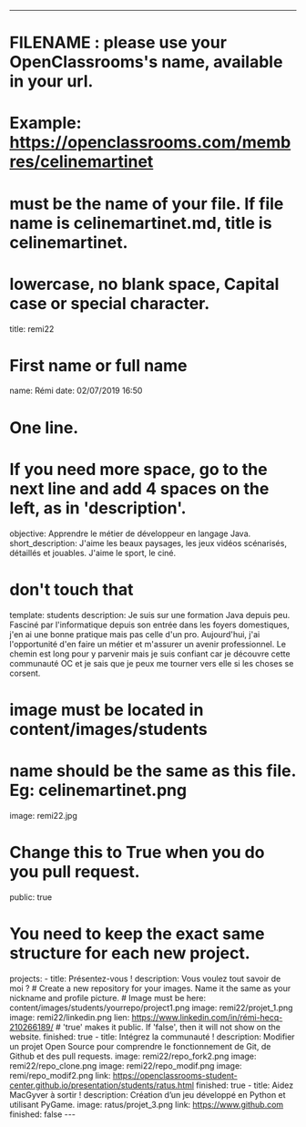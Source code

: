 ---

# FILENAME : please use your OpenClassrooms's name, available in your url.
# Example: https://openclassrooms.com/membres/celinemartinet
# must be the name of your file. If file name is celinemartinet.md, title is celinemartinet.
# lowercase, no blank space, Capital case or special character.
title: remi22

# First name or full name
name: Rémi
date: 02/07/2019 16:50

# One line.
# If you need more space, go to the next line and add 4 spaces on the left, as in 'description'.
objective: Apprendre le métier de développeur en langage Java.
short_description: J'aime les beaux paysages, les jeux vidéos scénarisés, détaillés et jouables. J'aime le sport, le ciné.

# don't touch that
template: students
description: 
	Je suis sur une formation Java depuis peu. Fasciné par l'informatique depuis son entrée dans les foyers domestiques, j'en ai une bonne pratique mais pas celle d'un pro.
	Aujourd'hui, j'ai l'opportunité d'en faire un métier et m'assurer un avenir professionnel. Le chemin est long pour y parvenir mais je suis confiant car je découvre cette communauté OC et je sais que je peux me tourner vers elle si les choses se corsent.

# image must be located in content/images/students
# name should be the same as this file. Eg: celinemartinet.png
image: remi22.jpg

# Change this to True when you do you pull request.
public: true

# You need to keep the exact same structure for each new project.
projects:
	- title: Présentez-vous !
		description: Vous voulez tout savoir de moi ? 
		# Create a new repository for your images. Name it the same as your nickname and profile picture.
		# Image must be here: content/images/students/yourrepo/project1.png
		image: remi22/projet_1.png
		image: remi22/linkedin.png
		lien: https://www.linkedin.com/in/rémi-hecq-210266189/
		# 'true' makes it public. If 'false', then it will not show on the website.
		finished: true
	- title: Intégrez la communauté !
		description: Modifier un projet Open Source pour comprendre le fonctionnement de Git, de Github et des pull requests.
		image: remi22/repo_fork2.png
		image: remi22/repo_clone.png
		image: remi22/repo_modif.png
		image: remi/repo_modif2.png
		link: https://openclassrooms-student-center.github.io/presentation/students/ratus.html
		finished: true
	- title: Aidez MacGyver à sortir !
		description: Création d’un jeu développé en Python et utilisant PyGame.
		image: ratus/projet_3.png
		link: https://www.github.com
		finished: false
	---